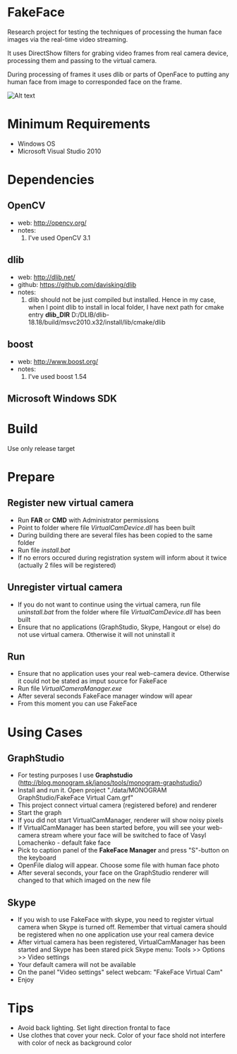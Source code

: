 # FakeFace

Research project for testing the techniques of processing the human face images via the real-time video streaming.

It uses DirectShow filters for grabing video frames from real camera device, processing them and passing to the virtual camera.

During processing of frames it uses dlib or parts of OpenFace to putting any human face from image to corresponded face on the frame.

![Alt text](https://github.com/oradzhabov/FakeFace/blob/master/img/FakeFace_demo.gif?raw=true "Title")

# Minimum Requirements

* Windows OS
* Microsoft Visual Studio 2010


# Dependencies

## OpenCV
* web: http://opencv.org/
* notes:
    1. I've used OpenCV 3.1

## dlib
* web: http://dlib.net/
* github: https://github.com/davisking/dlib
* notes:
    1. dlib should not be just compiled but installed. Hence in my case, when I point dlib to install in local folder, I have next path for cmake entry __dlib_DIR__ D:/DLIB/dlib-18.18/build/msvc2010.x32/install/lib/cmake/dlib

## boost
* web: http://www.boost.org/
* notes:
    1. I've used boost 1.54

## Microsoft Windows SDK

# Build
Use only release target

# Prepare

## Register new virtual camera
* Run __FAR__ or __CMD__ with Administrator permissions
* Point to folder where file _VirtualCamDevice.dll_ has been built
* During building there are several files has been copied to the same folder
* Run file _install.bat_
* If no errors occured during registration system will inform about it twice (actually 2 files will be registered)

## Unregister virtual camera
* If you do not want to continue using the virtual camera, run file _uninstall.bat_ from the folder where file _VirtualCamDevice.dll_ has been built
* Ensure that no applications (GraphStudio, Skype, Hangout or else) do not use virtual camera. Otherwise it will not uninstall it

## Run
* Ensure that no application uses your real web-camera device. Otherwise it could not be stated as imput source for FakeFace
* Run file _VirtualCameraManager.exe_
* After several seconds FakeFace manager window will apear
* From this moment you can use FakeFace

# Using Cases

## GraphStudio
* For testing purposes I use __Graphstudio__ (http://blog.monogram.sk/janos/tools/monogram-graphstudio/)
* Install and run it. Open project "./data/MONOGRAM GraphStudio/FakeFace Virtual Cam.grf"
* This project connect virtual camera (registered before) and renderer
* Start the graph
* If you did not start VirtualCamManager, renderer will show noisy pixels
* If VirtualCamManager has been started before, you will see your web-camera stream where your face will be switched to face of Vasyl Lomachenko - default fake face
* Pick to caption panel of the __FakeFace Manager__ and press "S"-button on the keyboard
* OpenFile dialog will appear. Choose some file with human face photo
* After several seconds, your face on the GraphStudio renderer will changed to that which imaged on the new file

## Skype
* If you wish to use FakeFace with skype, you need to register virtual camera when Skype is turned off. Remember that virtual camera should be registered when no one application use your real camera device
* After virtual camera has been registered, VirtualCamManager has been started and Skype has been stared pick Skype menu: Tools >> Options >> Video settings
* Your default camera will not be available
* On the panel "Video settings" select webcam: "FakeFace Virtual Cam"
* Enjoy
    
# Tips
* Avoid back lighting. Set light direction frontal to face
* Use clothes that cover your neck. Color of your face shold not interfere with color of neck as background color